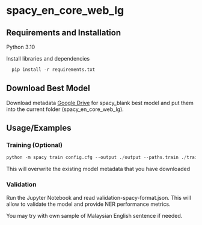 
# spacy_en_core_web_lg

## Requirements and Installation

Python 3.10

Install libraries and dependencies

```python
  pip install -r requirements.txt
```

## Download Best Model
Download metadata [Google Drive](https://drive.google.com/drive/folders/1i9DKKAh5v5zEZImovpl0UtWr_Jvlk2k7?usp=share_link) for spacy_blank best model and put them into the current folder (spacy_en_core_web_lg).
## Usage/Examples

### Training (Optional)
```python
python -m spacy train config.cfg --output ./output --paths.train ./train.spacy --paths.dev ./dev.spacy
```
This will overwrite the existing model metadata that you have downloaded

### Validation
Run the Jupyter Notebook and read validation-spacy-format.json. This will allow to validate the model and provide NER performance metrics.

You may try with own sample of Malaysian English sentence if needed. 
